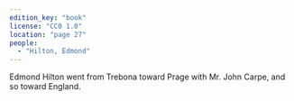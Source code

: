 ```yaml
---
edition_key: "book"
license: "CC0 1.0"
location: "page 27"
people:
  - "Hilton, Edmond"
---
```

Edmond Hilton went from Trebona toward Prage with
Mr. John Carpe, and so toward England.
